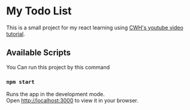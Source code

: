 # My Todo List

This is a small project for my react learning using [CWH's youtube video tutorial](https://youtu.be/RGKi6LSPDLU?si=_Fa9HXeQ80t8hqT8).

## Available Scripts

You Can run this project by this command

### `npm start`

Runs the app in the development mode.\
Open [http://localhost:3000](http://localhost:3000) to view it in your browser.

